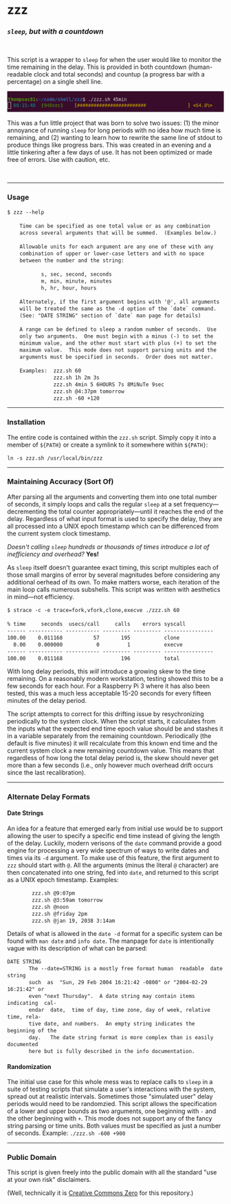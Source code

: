 # zzz
### _`sleep`, but with a countdown_

&nbsp;

This script is a wrapper to `sleep` for when the user would like to monitor the time remaining in the delay.  This is provided in both countdown (human-readable clock and total seconds) and countup (a progress bar with a percentage) on a single shell line.

![screenshot](zzz_screenshot.png?raw=true)

This was a fun little project that was born to solve two issues:  (1) the minor annoyance of running `sleep` for long periods with no idea how much time is remaining, and (2) wanting to learn how to rewrite the same line of stdout to produce things like progress bars.  This was created in an evening and a little tinkering after a few days of use.  It has not been optimized or made free of errors.  Use with caution, etc.

&nbsp;

---

### Usage

```
$ zzz --help

    Time can be specified as one total value or as any combination
    across several arguments that will be summed.  (Examples below.)

    Allowable units for each argument are any one of these with any
    combination of upper or lower-case letters and with no space 
    between the number and the string:

           s, sec, second, seconds
           m, min, minute, minutes
           h, hr, hour, hours

    Alternately, if the first argument begins with '@', all arguments
    will be treated the same as the -d option of the `date` command.
    (See: "DATE STRING" section of `date` man page for details)

    A range can be defined to sleep a random number of seconds.  Use
    only two arguments.  One must begin with a minus (-) to set the
    minimum value, and the other must start with plus (+) to set the
    maximum value.  This mode does not support parsing units and the
    arguments must be specified in seconds.  Order does not matter.

    Examples:  zzz.sh 60
               zzz.sh 1h 2m 3s
               zzz.sh 4min 5 6HOURS 7s 8MiNuTe 9sec
               zzz.sh @4:37pm tomorrow
               zzz.sh -60 +120

```

---

### Installation

The entire code is contained within the `zzz.sh` script.  Simply copy it into a member of `${PATH}` or create a symlink to it somewhere within `${PATH}`:

```
ln -s zzz.sh /usr/local/bin/zzz
```

---

### Maintaining Accuracy (Sort Of)

After parsing all the arguments and converting them into one total number of seconds, it simply loops and calls the regular `sleep` at a set frequency&mdash;decrementing the total counter appropriately&mdash;until it reaches the end of the delay.  Regardless of what input format is used to specify the delay, they are all processed into a UNIX epoch timestamp which can be differenced from the current system clock timestamp.

_Doesn't calling `sleep` hundreds or thousands of times introduce a lot of inefficiency and overhead?_  **Yes!**

As `sleep` itself doesn't guarantee exact timing, this script multiples each of those small margins of error by several magnitudes before considering any additional oerhead of its own.  To make matters worse, each iteration of the main loop calls numerous subshells.  This script was written with aesthetics in mind&mdash;not efficiency.

```
$ strace -c -e trace=fork,vfork,clone,execve ./zzz.sh 60

% time     seconds  usecs/call     calls    errors syscall                    
------ ----------- ----------- --------- --------- ----------------
100.00    0.011168          57       195           clone
  0.00    0.000000           0         1           execve
------ ----------- ----------- --------- --------- ----------------
100.00    0.011168                   196           total
```

With long delay periods, this _will_ introduce a growing skew to the time remaining.  On a reasonably modern workstation, testing showed this to be a few seconds for each hour.  For a Raspberry Pi 3 where it has also been tested, this was a much less acceptable 15-20 seconds for every fifteen minutes of the delay period.

The script attempts to correct for this drifting issue by resychronizing periodically to the system clock.  When the script starts, it calculates from the inputs what the expected end time epoch value should be and stashes it in a variable separately from the remaining countdown.  Periodically (the default is five minutes) it will recalculate from this known end time and the current system clock a new remaining countdown value.  This means that regardless of how long the total delay period is, the skew should never get more than a few seconds (i.e., only however much overhead drift occurs since the last recalibration).

---

### Alternate Delay Formats

#### Date Strings
An idea for a feature that emerged early from initial use would be to support allowing the user to specify a specific end time instead of giving the length of the delay.  Luckily, modern verisons of the `date` command provide a good engine for processing a very wide spectrum of ways to write dates and times via its `-d` argument.  To make use of this feature, the first argument to `zzz` should start with `@`.  All the arguments (minus the literal `@` character) are then concatenated into one string, fed into `date`, and returned to this script as a UNIX epoch timestamp.  Examples:

```
        zzz.sh @9:07pm
        zzz.sh @3:59am tomorrow
        zzz.sh @noon
        zzz.sh @friday 2pm
        zzz.sh @jan 19, 2038 3:14am
```

Details of what is allowed in the `date -d` format for a specific system can be found with `man date` and `info date`.  The manpage for `date` is intentionally vague with its description of what can be parsed:

```
DATE STRING
       The --date=STRING is a mostly free format human  readable  date  string
       such  as  "Sun, 29 Feb 2004 16:21:42 -0800" or "2004-02-29 16:21:42" or
       even "next Thursday".  A date string may contain items indicating  cal‐
       endar  date,  time of day, time zone, day of week, relative time, rela‐
       tive date, and numbers.  An empty string indicates the beginning of the
       day.   The date string format is more complex than is easily documented
       here but is fully described in the info documentation.
```

#### Randomization
The initial use case for this whole mess was to replace calls to `sleep` in a suite of testing scripts that simulate a user's interactions with the system, spread out at realistic intervals.  Sometimes those "simulated user" delay periods would need to be randomzied.  This script allows the specification of a lower and upper bounds as two arguments, one beginning with `-` and the other beginning with `+`.  This mode does not support any of the fancy string parsing or time units.  Both values must be specified as just a number of seconds.  Example:  `./zzz.sh -600 +900`

---

### Public Domain

This script is given freely into the public domain with all the standard "use at your own risk" disclaimers.

(Well, technically it is [Creative Commons Zero](LICENSE) for this repository.)
